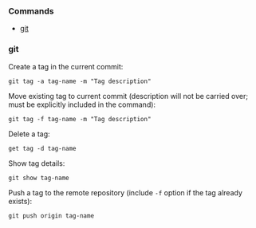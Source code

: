 ### Commands
- [git](#git)

### git
Create a tag in the current commit:
```shell
git tag -a tag-name -m "Tag description"
```

Move existing tag to current commit (description will not be carried over; must be explicitly included in the command):
```shell
git tag -f tag-name -m "Tag description"
```

Delete a tag:
```shell
get tag -d tag-name
```

Show tag details:
```shell
git show tag-name
```


Push a tag to the remote repository (include `-f` option if the tag already exists):
```shell
git push origin tag-name
```
